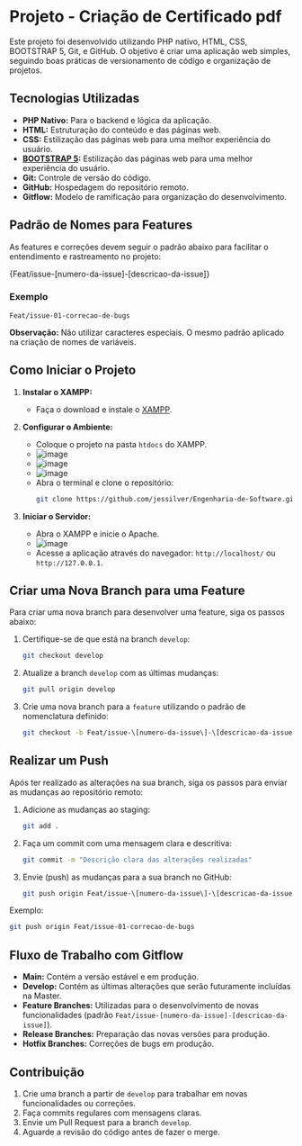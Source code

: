 ﻿# Projeto - Criação de Certificado pdf

Este projeto foi desenvolvido utilizando PHP nativo, HTML, CSS, BOOTSTRAP 5, Git, e GitHub. O objetivo é criar uma aplicação web simples, seguindo boas práticas de versionamento de código e organização de projetos.

## Tecnologias Utilizadas

- **PHP Nativo:** Para o backend e lógica da aplicação.
- **HTML:** Estruturação do conteúdo e das páginas web.
- **CSS:** Estilização das páginas web para uma melhor experiência do usuário.
- **[BOOTSTRAP 5](https://getbootstrap.com/docs/5.0/getting-started/introduction/):** Estilização das páginas web para uma melhor experiência do usuário.
- **Git:** Controle de versão do código.
- **GitHub:** Hospedagem do repositório remoto.
- **Gitflow:** Modelo de ramificação para organização do desenvolvimento.

## Padrão de Nomes para Features

As features e correções devem seguir o padrão abaixo para facilitar o entendimento e rastreamento no projeto:

{Feat/issue-[numero-da-issue]-[descricao-da-issue]}


### Exemplo

`Feat/issue-01-correcao-de-bugs`

**Observação:** Não utilizar caracteres especiais. O mesmo padrão aplicado na criação de nomes de variáveis.

## Como Iniciar o Projeto

1. **Instalar o XAMPP:**

   - Faça o download e instale o [XAMPP](https://www.apachefriends.org/index.html).

2. **Configurar o Ambiente:**

   - Coloque o projeto na pasta `htdocs` do XAMPP.
   - ![image](https://github.com/user-attachments/assets/a278414a-ecb7-4687-8fdc-4d5897c43752)
   - ![image](https://github.com/user-attachments/assets/12fb0194-72cf-4eb4-a3e5-1bd1018cd450)
   - ![image](https://github.com/user-attachments/assets/87a65c71-4bdc-4848-87bd-0ebb9f23faf9)
   - Abra o terminal e clone o repositório:
     ```bash
     git clone https://github.com/jessilver/Engenharia-de-Software.git
     ```

4. **Iniciar o Servidor:**

   - Abra o XAMPP e inicie o Apache.
   - ![image](https://github.com/user-attachments/assets/edf60fc2-57a6-4a73-9428-7c92e816ca92)
   - Acesse a aplicação através do navegador: `http://localhost/` ou `http://127.0.0.1`.

## Criar uma Nova Branch para uma Feature

Para criar uma nova branch para desenvolver uma feature, siga os passos abaixo:

1. Certifique-se de que está na branch `develop`:
   ```bash
   git checkout develop
   ```

2. Atualize a branch `develop` com as últimas mudanças:
   ```bash
   git pull origin develop
   ```

3. Crie uma nova branch para a `feature` utilizando o padrão de nomenclatura definido:
   ```bash
   git checkout -b Feat/issue-\[numero-da-issue\]-\[descricao-da-issue\]
   ```

## Realizar um Push

Após ter realizado as alterações na sua branch, siga os passos para enviar as mudanças ao repositório remoto:

1. Adicione as mudanças ao staging:
   ```bash
   git add .
   ```

2. Faça um commit com uma mensagem clara e descritiva:
   ```bash
   git commit -m "Descrição clara das alterações realizadas"
   ```

3. Envie (push) as mudanças para a sua branch no GitHub:
   ```bash
   git push origin Feat/issue-\[numero-da-issue\]-\[descricao-da-issue\]
   ```
Exemplo:
   ```bash
   git push origin Feat/issue-01-correcao-de-bugs
   ```

## Fluxo de Trabalho com Gitflow

- **Main:** Contém a versão estável e em produção.
- **Develop:** Contém as últimas alterações que serão futuramente incluídas na Master.
- **Feature Branches:** Utilizadas para o desenvolvimento de novas funcionalidades (padrão `Feat/issue-[numero-da-issue]-[descricao-da-issue]`).
- **Release Branches:** Preparação das novas versões para produção.
- **Hotfix Branches:** Correções de bugs em produção.

## Contribuição

1. Crie uma branch a partir de `develop` para trabalhar em novas funcionalidades ou correções.
2. Faça commits regulares com mensagens claras.
3. Envie um Pull Request para a branch `develop`.
4. Aguarde a revisão do código antes de fazer o merge.
